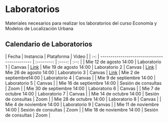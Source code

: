 # Laboratorios

Materiales necesarios para realizar los laboratorios del curso Economía y Modelos de Localización Urbana

## Calendario de Laboratorios

| Fecha |    Instancia                                   | Plataforma | Video |
| :-: | -------------------------------------------- | :--------: | :----: | :--: |
| Mie 12 de agosto 14:00 | Laboratorio 1 | Canvas | [Link](https://youtu.be/_9iZmFnye8Y)
| Mie 19 de agosto 14:00 | Laboratorio 2 | Canvas | [Link](https://youtu.be/TbJSV5Mp9hk)
| Mie 26 de agosto 14:00 | Laboratorio 3 | Canvas | [Link](https://youtu.be/znwRJTMYuu8)
| Mie 2 de septiembre14:00 | Laboratorio 4 | Canvas | 
| Mie 9 de septiembre  14:00 | Laboratorio 5 | Canvas |
| Mie 16 de septiembre  14:00 | Sesión de consultas | Zoom |
| Mie 30 de septiembre  14:00 | Laboratorio 6 | Canvas |
| Mie 7 de octubre 14:00 | Laboratorio 7 | Canvas |
| Mie 14 de octubre 14:00 | Sesión de consultas | Zoom |
| Mie 28 de octubre 14:00 | Laboratorio 8 | Canvas |
| Mie 4 de noviembre 14:00 | Laboratorio 9 | Canvas |
| Mie 11 de noviembre 14:00 | Sesión de consultas | Zoom |
| Mie 18 de noviembre 14:00 | Sesión de consultas | Zoom |
